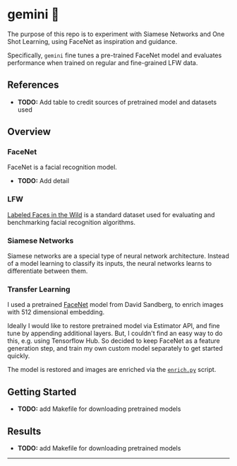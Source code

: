 gemini 👯‍️
==============================

The purpose of this repo is to experiment with Siamese Networks and One Shot Learning, using FaceNet as inspiration and guidance.

Specifically, `gemini` fine tunes a pre-trained FaceNet model and evaluates performance when trained on regular and fine-grained LFW data. 


## References
* **TODO:** Add table to credit sources of pretrained model and datasets used

## Overview

### FaceNet
FaceNet is a facial recognition model.

* **TODO:** Add detail


### LFW
[Labeled Faces in the Wild](http://vis-www.cs.umass.edu/lfw/) is a standard dataset used for evaluating and benchmarking facial recognition algorithms. 

### Siamese Networks

Siamese networks are a special type of neural network architecture. Instead of a model learning to classify its inputs, the neural networks learns to differentiate between them. 


### Transfer Learning

I used a pretrained [FaceNet](https://github.com/davidsandberg/facenet) model from David Sandberg, to enrich images with 512 dimensional embedding.

Ideally I would like to restore pretrained model via Estimator API, and fine tune by appending additional layers. But, I couldn't find an easy way to do this, e.g. using Tensorflow Hub. So decided to keep FaceNet as a feature generation step, and train my own custom model separately to get started quickly.


The model is restored and images are enriched via the [`enrich.py`](https://github.com/sophdaly/gemini/features/enrich.py) script.

## Getting Started

* **TODO:** add Makefile for downloading pretrained models


## Results


* **TODO:** add Makefile for downloading pretrained models

--------
